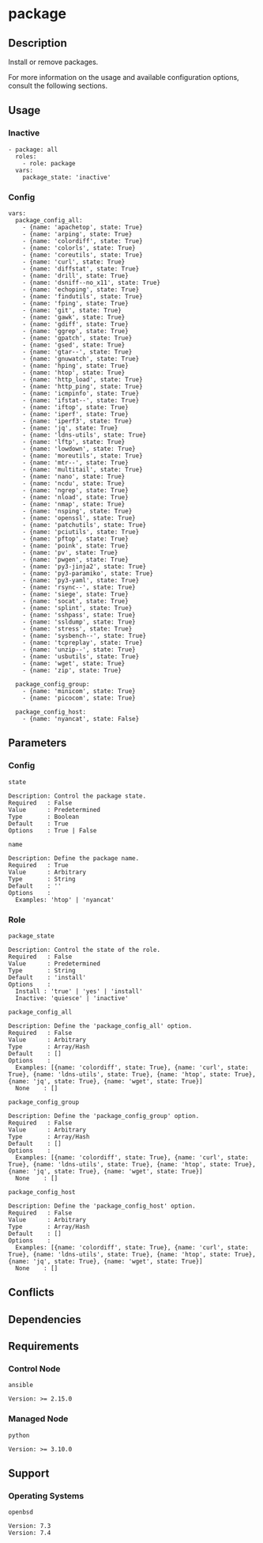 # package

## Description

Install or remove packages.

For more information on the usage and available configuration options,
consult the following sections.

## Usage

### Inactive

```
- package: all
  roles:
    - role: package
  vars:
    package_state: 'inactive'
```

### Config

```
vars:
  package_config_all:
    - {name: 'apachetop', state: True}
    - {name: 'arping', state: True}
    - {name: 'colordiff', state: True}
    - {name: 'colorls', state: True}
    - {name: 'coreutils', state: True}
    - {name: 'curl', state: True}
    - {name: 'diffstat', state: True}
    - {name: 'drill', state: True}
    - {name: 'dsniff--no_x11', state: True}
    - {name: 'echoping', state: True}
    - {name: 'findutils', state: True}
    - {name: 'fping', state: True}
    - {name: 'git', state: True}
    - {name: 'gawk', state: True}
    - {name: 'gdiff', state: True}
    - {name: 'ggrep', state: True}
    - {name: 'gpatch', state: True}
    - {name: 'gsed', state: True}
    - {name: 'gtar--', state: True}
    - {name: 'gnuwatch', state: True}
    - {name: 'hping', state: True}
    - {name: 'htop', state: True}
    - {name: 'http_load', state: True}
    - {name: 'http_ping', state: True}
    - {name: 'icmpinfo', state: True}
    - {name: 'ifstat--', state: True}
    - {name: 'iftop', state: True}
    - {name: 'iperf', state: True}
    - {name: 'iperf3', state: True}
    - {name: 'jq', state: True}
    - {name: 'ldns-utils', state: True}
    - {name: 'lftp', state: True}
    - {name: 'lowdown', state: True}
    - {name: 'moreutils', state: True}
    - {name: 'mtr--', state: True}
    - {name: 'multitail', state: True}
    - {name: 'nano', state: True}
    - {name: 'ncdu', state: True}
    - {name: 'ngrep', state: True}
    - {name: 'nload', state: True}
    - {name: 'nmap', state: True}
    - {name: 'nsping', state: True}
    - {name: 'openssl', state: True}
    - {name: 'patchutils', state: True}
    - {name: 'pciutils', state: True}
    - {name: 'pftop', state: True}
    - {name: 'poink', state: True}
    - {name: 'pv', state: True}
    - {name: 'pwgen', state: True}
    - {name: 'py3-jinja2', state: True}
    - {name: 'py3-paramiko', state: True}
    - {name: 'py3-yaml', state: True}
    - {name: 'rsync--', state: True}
    - {name: 'siege', state: True}
    - {name: 'socat', state: True}
    - {name: 'splint', state: True}
    - {name: 'sshpass', state: True}
    - {name: 'ssldump', state: True}
    - {name: 'stress', state: True}
    - {name: 'sysbench--', state: True}
    - {name: 'tcpreplay', state: True}
    - {name: 'unzip--', state: True}
    - {name: 'usbutils', state: True}
    - {name: 'wget', state: True}
    - {name: 'zip', state: True}

  package_config_group:
    - {name: 'minicom', state: True}
    - {name: 'picocom', state: True}

  package_config_host:
    - {name: 'nyancat', state: False}
```

## Parameters

### Config

`state`

    Description: Control the package state.
    Required   : False
    Value      : Predetermined
    Type       : Boolean
    Default    : True
    Options    : True | False

`name`

    Description: Define the package name.
    Required   : True
    Value      : Arbitrary
    Type       : String
    Default    : ''
    Options    :
      Examples: 'htop' | 'nyancat'

### Role

`package_state`

    Description: Control the state of the role.
    Required   : False
    Value      : Predetermined
    Type       : String
    Default    : 'install'
    Options    :
      Install : 'true' | 'yes' | 'install'
      Inactive: 'quiesce' | 'inactive'

`package_config_all`

    Description: Define the 'package_config_all' option.
    Required   : False
    Value      : Arbitrary
    Type       : Array/Hash
    Default    : []
    Options    :
      Examples: [{name: 'colordiff', state: True}, {name: 'curl', state: True}, {name: 'ldns-utils', state: True}, {name: 'htop', state: True}, {name: 'jq', state: True}, {name: 'wget', state: True}]
      None    : []

`package_config_group`

    Description: Define the 'package_config_group' option.
    Required   : False
    Value      : Arbitrary
    Type       : Array/Hash
    Default    : []
    Options    :
      Examples: [{name: 'colordiff', state: True}, {name: 'curl', state: True}, {name: 'ldns-utils', state: True}, {name: 'htop', state: True}, {name: 'jq', state: True}, {name: 'wget', state: True}]
      None    : []

`package_config_host`

    Description: Define the 'package_config_host' option.
    Required   : False
    Value      : Arbitrary
    Type       : Array/Hash
    Default    : []
    Options    :
      Examples: [{name: 'colordiff', state: True}, {name: 'curl', state: True}, {name: 'ldns-utils', state: True}, {name: 'htop', state: True}, {name: 'jq', state: True}, {name: 'wget', state: True}]
      None    : []

## Conflicts

## Dependencies

## Requirements

### Control Node

`ansible`

    Version: >= 2.15.0

### Managed Node

`python`

    Version: >= 3.10.0

## Support

### Operating Systems

`openbsd`

    Version: 7.3
    Version: 7.4
